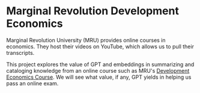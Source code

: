 # Marginal Revolution Development Economics

Marginal Revolution University (MRU) provides online courses in economics. They host their videos on YouTube, which allows us to pull their transcripts. 

This project explores the value of GPT and embeddings in summarizing and cataloging knowledge from an online course such as MRU's [Development Economics Course](https://mru.org/development-economics). We will see what value, if any, GPT yields in helping us pass an online exam. 